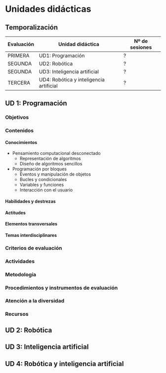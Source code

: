 # Unidades didácticas

## Temporalización

| Evaluación | Unidad didáctica                        | Nº de sesiones |
| ---------- | --------------------------------------- | -------------- |
| PRIMERA    | UD1: Programación                       | ?              |
| SEGUNDA    | UD2: Robótica                           | ?              |
| SEGUNDA    | UD3: Inteligencia artificial            | ?              |
| TERCERA    | UD4: Robótica y inteligencia artificial | ?              |

## UD 1: Programación

### Objetivos

### Contenidos

#### Conocimientos

* Pensamiento computacional desconectado
  * Representación de algoritmos
  * Diseño de algoritmos sencillos
* Programación por bloques
  * Eventos y manipulación de objetos
  * Bucles y condicionales
  * Variables y funciones
  * Interacción con el usuario

#### Habilidades y destrezas

#### Actitudes

#### Elementos transversales

#### Temas interdisciplinares



### Criterios de evaluación

### Actividades

### Metodología

### Procedimientos y instrumentos de evaluación

### Atención a la diversidad

### Recursos

## UD 2: Robótica

## UD 3: Inteligencia artificial

## UD 4: Robótica y inteligencia artificial

